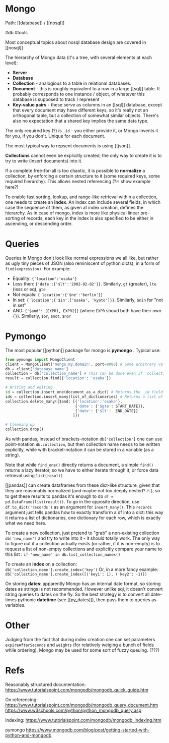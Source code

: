 # Mongo

Path: [[database]] / [[nosql]]

#db #tools


Most conceptual topics about nosql database design are covered in [[nosql]]

The hierarchy of Mongo data (it's a tree, with several elements at each level):
* **Server**
* **Database**
* **Collection** - analogious to a table in relational databases.
* **Document** - this is roughly equivalent to a row in a large [[sql]] table. It probably corresponds to one instance / object, of whatever this database is supposed to track / represent
* **Key-value pairs** - these serve as columns in an [[sql]] database, except that every document may have different keys, so it's really not an orthogonal table, but a collection of somewhat similar objects. There's also no expectation that a shared key implies the same data type.

The only required key (?) is `_id` - you either provide it, or Mongo invents it for you, if you don't. Unique for each document.

The most typical way to repsent documents is using [[json]].

**Collections** cannot even be explicitly created; the only way to create it is to try to write (insert documents) into it.

If a complete free-for-all is too chaotic, it is possible to **normalize** a collection, by enforcing a certain structure to it (some required keys, some required hierarchy). This allows nested referencing (?🔥 show example here?)

To enable fast sorting, lookup, and range-like retrieval within a collection, one needs to create an **index**. An index can include several fields, in which case the sequence of them, as given at index creation, defines the hierarchy. As in case of mongo, index is more like physical linear pre-sorting of records, each key in the index is also specified to be either in ascending, or descending order.

# Queries

Queries in Mongo don't look like normal expressions we all like, but rather as ugly tiny pieces of JSON (also reminiscent of python dicts), in a form of `find(expression)`. For example:

* Equality: `{'location':'osaka'}`
* Less then: `{'date':{'$lt':'2002-02-02'}}`. Similarly, `gt` (greater), `lte` (less or eq), `gte`
* Not equals: `{'location':{'$ne':'berlin'}}`
* In set: `{'location':{'$in':['osaka', 'kyoto']}}`. Similarly, `$nin` for "not in set"
* AND: `{'$and': [EXPR1, EXPR2]}` (where `EXPR` shoud both have their own `{}`). Similarly, `$or`, `$not`, `$nor`

# Pymongo

The most popular [[python]] package for mongo is **pymongo** . Typical use:
```python
from pymongo import MongoClient
client = MongoClient('mongo.my.domain', port=8080) # Some arbitrary values here for example
db = client['database_name']
collection = db['collection_name'] # This can be done even if 'collection_name' doesn't exist yet! (for writing)
result = collection.find({'location': 'osaka'})

# Writing and editing
id = collection.insert_one(document_as_a_dict) # Returns the _id field of a newly created document
ids = collection.insert_many(list_of_dictionaries) # Returns a list of _ids
collection.delete_many({$and: [{'location':'osaka'}, 
                               {'date': {'$gte': START_DATE}},
                               {'date': {'$lt':  END_DATE}}
                              ]})

# Cleaning up
collection.drop()
```

As with pandas, instead of brackets-notation `db['collection']` one can use point-notation `db.collection`, but then collection name needs to be written explicitly, while with bracket-notation it can be stored in a variable (as a string).

Note that while `find_one()` directly returns a document, a simple `find()` returns a lazy iterator, so we have to either iterate through it, or force data retrieval using `list(result)`

[[pandas]] can create dataframes from these dict-like structure, given that they are reasonably normalized (and maybe not too deeply nested? 🔥 ), so to get these results to pandas it's enough to do `df = pd.DataFrame(list(result))`. To go in the opposite direction, use `df.to_dict('records')` as an argument for `insert_many()`. This `records` argument just tells pandas how to exactly transform a df into a dict: this way it returns a list of dictionaries, one dictionary for each row, which is exactly what we need here.

To create a new collection, just pretend to "grab" a non-existing collection `db['new_name']` and try to write into it - it should totally work. The only way to figure out if a collection actually exists (or rather, if it is non-empty) is to request a list of non-empty collections and explicitly compare your name to this list : `if 'new_name' in db.list_collection_names()`

To create an **index** on a collection:
`db['collection_name'].create_index('key')`
Or, in a more fancy example:
`db['collection_name'].create_index([('key1': 1), ('key2': -1)])`

On storing **dates**: apparently Mongo has an internal date format, so storing dates as strings is not recommended. However unlike sql, it doesn't convert string queries to dates on the fly. So the best strategy is to convert all date-times pythonic **datetime** (see [[py_dates]]), then pass them to queries as variables. 

# Other

Judging from the fact that during index creation one can set parameters `expireAfterSeconds` and `weights` (for relatively weiging a bunch of fields while ordering), Mongo may be used for some sort of fuzzy queuing. (???)

# Refs

Reasonably structured documentation:
https://www.tutorialspoint.com/mongodb/mongodb_quick_guide.htm

On referencing: 
https://www.tutorialspoint.com/mongodb/mongodb_query_document.htm
https://www.w3schools.com/python/python_mongodb_query.asp

Indexing:
https://www.tutorialspoint.com/mongodb/mongodb_indexing.htm

pymongo
https://www.mongodb.com/blog/post/getting-started-with-python-and-mongodb